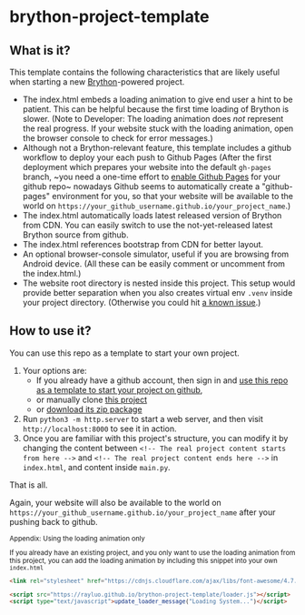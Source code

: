# brython-project-template

## What is it?

This template contains the following characteristics that are likely useful
when starting a new [Brython](https://brython.info)-powered project.

* The index.html embeds a loading animation to give end user a hint to be patient.
  This can be helpful because the first time loading of Brython is slower.
  (Note to Developer: The loading animation does *not* represent the real progress.
  If your website stuck with the loading animation,
  open the browser console to check for error messages.)
* Although not a Brython-relevant feature,
  this template includes a github workflow to deploy your each push to Github Pages
  (After the first deployment which prepares your website into the default `gh-pages` branch,
  ~you need a one-time effort to
  [enable Github Pages](https://docs.github.com/en/github/working-with-github-pages/configuring-a-publishing-source-for-your-github-pages-site)
   for your github repo~ nowadays Github seems to automatically create a "github-pages" environment for you,
   so that your website will be available to the world on `https://your_github_username.github.io/your_project_name`.)
* The index.html automatically loads latest released version of Brython from CDN.
  You can easily switch to use the not-yet-released latest Brython source from github.
* The index.html references bootstrap from CDN for better layout.
* An optional browser-console simulator, useful if you are browsing from Android device.
  (All these can be easily comment or uncomment from the index.html.)
* The website root directory is nested inside this project.
  This setup would provide better separation
  when you also creates virtual env `.venv` inside your project directory.
  (Otherwise you could hit [a known issue](https://github.com/brython-dev/brython/issues/1603).)

## How to use it?

You can use this repo as a template to start your own project.

1. Your options are:
   * If you already have a github account, then sign in and
     [use this repo as a template to start your project on github](https://github.com/rayluo/brython-project-template/generate),
   * or manually clone [this project](https://github.com/rayluo/brython-project-template)
   * or [download its zip package](https://github.com/rayluo/brython-project-template/archive/refs/heads/main.zip)
2. Run `python3 -m http.server` to start a web server,
   and then visit `http://localhost:8000` to see it in action.
3. Once you are familiar with this project's structure,
   you can modify it by changing the content between
   `<!-- The real project content starts from here -->` and `<!-- The real project content ends here -->`
   in `index.html`,
   and content inside `main.py`.

That is all.

Again, your website will also be available to the world on
`https://your_github_username.github.io/your_project_name`
after your pushing back to github.

<sub>
Appendix: Using the loading animation only

If you already have an existing project, and you only want to use the loading animation from this project,
you can add the loading animation by including this snippet into your own `index.html`

```html
<link rel="stylesheet" href="https://cdnjs.cloudflare.com/ajax/libs/font-awesome/4.7.0/css/font-awesome.min.css">

<script src="https://rayluo.github.io/brython-project-template/loader.js"></script>
<script type="text/javascript">update_loader_message("Loading System...")</script>
```
</sub>

